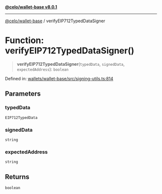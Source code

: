 [**@celo/wallet-base v8.0.1**](../README.md)

***

[@celo/wallet-base](../README.md) / verifyEIP712TypedDataSigner

# Function: verifyEIP712TypedDataSigner()

> **verifyEIP712TypedDataSigner**(`typedData`, `signedData`, `expectedAddress`): `boolean`

Defined in: [wallets/wallet-base/src/signing-utils.ts:814](https://github.com/celo-org/developer-tooling/blob/master/packages/sdk/wallets/wallet-base/src/signing-utils.ts#L814)

## Parameters

### typedData

`EIP712TypedData`

### signedData

`string`

### expectedAddress

`string`

## Returns

`boolean`
